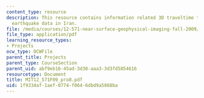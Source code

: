 ```yaml
---
content_type: resource
description: This resource contains information related 3D traveltime tomography with
  earthquake data in Iran.
file: /media/courses/12-571-near-surface-geophysical-imaging-fall-2009/1f9334af1aef0774f0646dbd9a5068ba_MIT12_571F09_pro8.pdf
file_type: application/pdf
learning_resource_types:
- Projects
ocw_type: OCWFile
parent_title: Projects
parent_type: CourseSection
parent_uid: abf9eb16-45ad-3d30-aaa3-3d3fd5854616
resourcetype: Document
title: MIT12_571F09_pro8.pdf
uid: 1f9334af-1aef-0774-f064-6dbd9a5068ba
---
```

